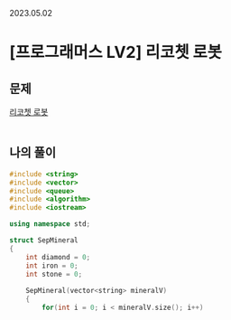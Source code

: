 2023.05.02

# __[프로그래머스 LV2] 리코쳇 로봇__


## __문제__

[리코쳇 로봇](https://school.programmers.co.kr/learn/courses/30/lessons/169199)<br><Br>

## __나의 풀이__
```c++
#include <string>
#include <vector>
#include <queue>
#include <algorithm>
#include <iostream>

using namespace std;

struct SepMineral
{
    int diamond = 0;
    int iron = 0;
    int stone = 0;
    
    SepMineral(vector<string> mineralV)
    {
        for(int i = 0; i < mineralV.size(); i++)